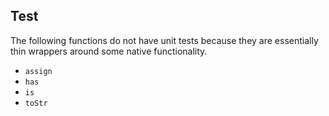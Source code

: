 Test
-----

The following functions do not have unit tests because they are essentially
thin wrappers around some native functionality.
* `assign`
* `has`
* `is`
* `toStr`
